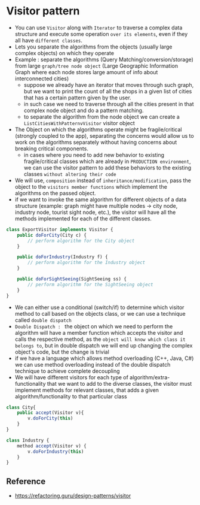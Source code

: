 # Visitor pattern
- You can use `Visitor` along with `Iterator` to traverse a complex data structure and execute some operation `over its elements`, even if they all have `different classes`.
- Lets you separate the algorithms from the objects (usually large complex objects) on which they operate
- Example : separate the algorithms (Query Matching/conversion/storage) from large `graph/tree node object` (Large Geographic Information Graph where each node stores large amount of info about interconnected cities)
    - suppose we already have an iterator that moves through such graph, but we want to print the count of all the shops in a given list of cities that has a certain pattern given by the user.
    - in such case we need to traverse through all the cities present in that complex node object and do a pattern matching.
    - to separate the algorithm from the node object we can create a `ListCitiesWithPatternvVisitor` visitor object
- The Object on which the algorithms operate might be fragile/critical (strongly coupled to the app), separating the concerns would allow us to work on the algorithms separately without having concerns about breaking critical components.
    - in cases where you need to add new behavior to existing fragile/critical classes which are already in `PRODUCTION environment`, we can use the visitor pattern to add these behaviors to the existing classes `without altering their code`
- We will use, `composition` instead of `inheritance/modification`, pass the object to the `visitors member functions` which implement the algorithms on the passed object.
- if we want to invoke the same algorithm for different objects of a data structure (example: graph might have multiple nodes -> city node, industry node, tourist sight node, etc.), the visitor will have all the methods implemented for each of the different classes.

``` typescript
class ExportVisitor implements Visitor {
    public doForCity(City c) { 
        // perform algorithm for the City object 
    }

    public doForIndustry(Industry f) { 
        // perform algorithm for the Industry object 
    }

    public doForSightSeeing(SightSeeing ss) { 
        // perform algorithm for the SightSeeing object 
    }
}
```
- We can either use a conditional (switch/if) to determine which visitor method to call based on the objects class, or we can use a technique called `double dispatch`
- `Double Dispatch : ` the object on which we need to perform the algorithm will have a member function which accepts the visitor and calls the respective method, as the `object will know which class it belongs to`, but in double dispatch we will end up changing the complex object's code, but the change is trivial
- if we have a language which allows method overloading (C++, Java, C#) we can use method overloading instead of the double dispatch technique to achieve complete decoupling
- We will have different visitors for each type of algorithm/extra-functionality that we want to add to the diverse classes, the visitor must implement methods for relevant classes, that adds a given algorithm/functionality to that particular class  

``` typescript
class City{
    public accept(Visitor v){
        v.doForCity(this)
    }
}

class Industry {
    method accept(Visitor v) {
        v.doForIndustry(this)
    }
}

```

## Reference
- https://refactoring.guru/design-patterns/visitor
